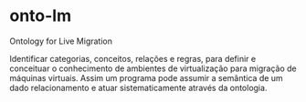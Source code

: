 onto-lm
=======

Ontology for Live Migration

Identificar categorias, conceitos, relações e regras, para definir e conceituar o conhecimento de ambientes de virtualização para migração de máquinas virtuais. Assim um programa pode assumir a semântica de um dado relacionamento e atuar sistematicamente através da ontologia.
